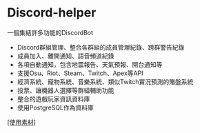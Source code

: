 # Discord-helper
一個集結許多功能的DiscordBot
- Discord群組管理、整合各群組的成員管理紀錄、跨群警告紀錄
- 成員加入、離開通知、語音頻道紀錄
- 各項自動通知，包含地震報告、天氣預報、開台通知等
- 支援Osu、Riot、Steam、Twitch、Apex等API
- 經濟系統、寵物系統、音樂系統、類似Twitch實況預測的賭盤系統
- 投票、讓機器人選擇等群組輔助功能
- 整合的遊戲玩家資訊資料庫
- 使用PostgreSQL作為資料庫

[[使用素材]](/docs/material.md)